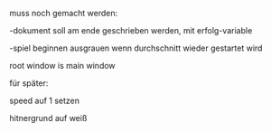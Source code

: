 muss noch gemacht werden:

-dokument soll am ende geschrieben werden, mit erfolg-variable

-spiel beginnen ausgrauen wenn durchschnitt wieder gestartet wird

root window is main window

für später:

speed auf 1 setzen

hitnergrund auf weiß



